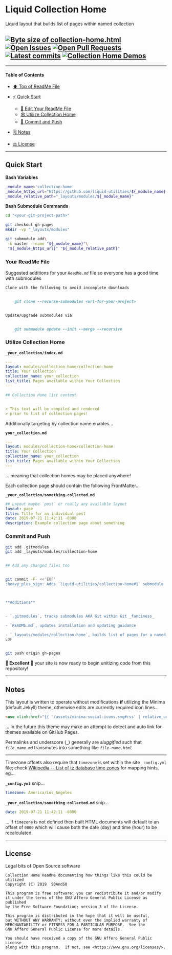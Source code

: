 # Liquid Collection Home
[heading__title]:
  #liquid-collection-home
  "&#x2B06; Top of ReadMe File"


Liquid layout that builds list of pages within named collection


## [![Byte size of collection-home.html][badge__master__collection_home__source_code]][collection_home__master__source_code] [![Open Issues][badge__issues__collection_home]][issues__collection_home] [![Open Pull Requests][badge__pull_requests__collection_home]][pull_requests__collection_home] [![Latest commits][badge__commits__collection_home__master]][commits__collection_home__master] [![Collection Home Demos][badge__demo__collection_home]][demo__collection_home]



------


#### Table of Contents


- [:arrow_up: Top of ReadMe File][heading__title]

- [:zap: Quick Start][heading__quick_start]

  - [:memo: Edit Your ReadMe File][heading__your_readme_file]
  - [&#x1F578; Utilize Collection Home][heading__utilize]
  - [:floppy_disk: Commit and Push][heading__commit_and_push]

- [&#x1F5D2; Notes][heading__notes]

- [&#x2696; License][heading__license]


------



## Quick Start
[heading__quick_start]:
  #quick-start
  "&#9889; Perhaps as easy as one, 2.0,..."


**Bash Variables**


```Bash
_module_name='collection-home'
_module_https_url="https://github.com/liquid-utilities/${_module_name}.git"
_module_relative_path="_layouts/modules/${_module_name}"
```


**Bash Submodule Commands**


```Bash
cd "<your-git-project-path>"

git checkout gh-pages
mkdir -vp "_layouts/modules"

git submodule add\
 -b master --name "${_module_name}"\
 "${_module_https_url}" "${_module_relative_path}"
```


### Your ReadMe File
[heading__your_readme_file]:
  #your-readme-file
  "&#x1F578; Suggested additions for your ReadMe.md file so everyone has a good time with submodules"


Suggested additions for your _`ReadMe.md`_ file so everyone has a good time with submodules


```MarkDown
Clone with the following to avoid incomplete downloads


    git clone --recurse-submodules <url-for-your-project>


Update/upgrade submodules via


    git submodule update --init --merge --recursive
```


### Utilize Collection Home
[heading__utilize]:
  #utilize-collection-home
  "&#x1F578; How to make use of this submodule within another project"


**`_your_collection/index.md`**

```YAML
---
layout: modules/collection-home/collection-home
title: Your Collection
collection_name: your_collection
list_title: Pages available within Your Collection
---

## Collection Home list content


> This text will be compiled and rendered
> prior to list of collection pages!
```


Additionally targeting by collection name enables...


**`your_collection.md`**


```YAML
---
layout: modules/collection-home/collection-home
title: Your Collection
collection_name: your_collection
list_title: Pages available within Your Collection
---
```


... meaning that collection homes may be placed anywhere!


Each collection page should contain the following FrontMatter...


**`_your_collection/something-collected.md`**


```YAML
## Layout maybe `post` or really any available layout
layout: page
title: Title for an individual post
date: 2019-07-21 11:42:11 -0300
description: Example collection page about something
```


### Commit and Push
[heading__commit_and_push]:
  #commit-and-push
  "&#x1F4BE; It may be just this easy..."


```Bash
git add .gitmodules
git add _layouts/modules/collection-home


## Add any changed files too


git commit -F- <<'EOF'
:heavy_plus_sign: Adds `liquid-utilities/collection-home#1` submodule



**Additions**


- `.gitmodules`, tracks submodules AKA Git within Git _fanciness_

- `README.md`, updates installation and updating guidance

- `_layouts/modules/collection-home`, builds list of pages for a named collection
EOF


git push origin gh-pages
```


**:tada: Excellent :tada:** your site is now ready to begin unitizing code from this repository!


___


## Notes
[heading__notes]:
  #notes
  "&#x1F5D2; Additional resources and things to keep in mind when developing"


This layout is written to operate without modifications **if** utilizing the Minima (default Jekyll) theme, otherwise edits are currently required icon lines...


```HTML
<use xlink:href="{{ '/assets/minima-social-icons.svg#rss' | relative_url }}"></use>
```


... In the future this theme may make an attempt to detect and auto link for themes available on GitHub Pages.


Permalinks and underscore (**`_`**) generally are _sluggified_ such that _`file_name.md`_ transmutes into something like _`file-name.html`_



------


Timezone offsets also require that `timezone` is set within the site `_config.yml` file; check [Wikipedia -- List of tz database time zones](https://en.wikipedia.org/wiki/List_of_tz_database_time_zones) for mapping hints, eg...


**`_config.yml`** snip...


```YAML
timezone: America/Los_Angeles
```


**`_your_collection/something-collected.md`** snip...


```YAML
date: 2019-07-21 11:42:11 -0800
```


... if `timezone` is not defined then built HTML documents will default to an offset of `0000` which will cause both the date (day) and time (hour) to be recalculated.


___


## License
[heading__license]:
  #license
  "&#x2696; Legal bits of Open Source software"


Legal bits of Open Source software


```
Collection Home ReadMe documenting how things like this could be utilized
Copyright (C) 2019  S0AndS0

This program is free software: you can redistribute it and/or modify
it under the terms of the GNU Affero General Public License as published
by the Free Software Foundation; version 3 of the License.

This program is distributed in the hope that it will be useful,
but WITHOUT ANY WARRANTY; without even the implied warranty of
MERCHANTABILITY or FITNESS FOR A PARTICULAR PURPOSE.  See the
GNU Affero General Public License for more details.

You should have received a copy of the GNU Affero General Public License
along with this program.  If not, see <https://www.gnu.org/licenses/>.
```



[badge__commits__collection_home__master]:
  https://img.shields.io/github/last-commit/liquid-utilities/collection-home/master.svg

[commits__collection_home__master]:
  https://github.com/liquid-utilities/collection-home/commits/master
  "&#x1F4DD; History of changes on this branch"


[collection_home__community]:
  https://github.com/liquid-utilities/collection-home/community
  "&#x1F331; Dedicated to functioning code"


[collection_home__gh_pages]:
  https://github.com/liquid-utilities/collection-home/tree/gh-pages
  "Source code examples hosted thanks to GitHub Pages!"



[badge__demo__collection_home]:
  https://img.shields.io/website/https/liquid-utilities.github.io/collection-home/index.html.svg?down_color=darkorange&down_message=Offline&label=Demo&logo=Demo%20Site&up_color=success&up_message=Online

[demo__collection_home]:
  https://liquid-utilities.github.io/collection-home/index.html
  "&#x1F52C; Check the example collection tests"


[badge__issues__collection_home]:
  https://img.shields.io/github/issues/liquid-utilities/collection-home.svg

[issues__collection_home]:
  https://github.com/liquid-utilities/collection-home/issues
  "&#x2622; Search for and _bump_ existing issues or open new issues for project maintainer to address."


[badge__pull_requests__collection_home]:
  https://img.shields.io/github/issues-pr/liquid-utilities/collection-home.svg

[pull_requests__collection_home]:
  https://github.com/liquid-utilities/collection-home/pulls
  "&#x1F3D7; Pull Request friendly, though please check the Community guidelines"


[badge__master__collection_home__source_code]:
  https://img.shields.io/github/size/liquid-utilities/collection-home/collection-home.html.svg?label=collection-home.html

[collection_home__master__source_code]:
  https://github.com/liquid-utilities/collection-home/blob/master/collection-home.html
  "&#x2328; Project source, one Liquid file of actionable code!"
